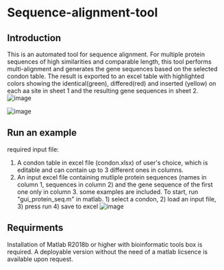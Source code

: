 # Sequence-alignment-tool
 
## Introduction
This is an automated tool for sequence alignment.  For multiple protein sequences of high similarities and comparable length, this tool performs multi-alignment and generates the gene sequences based on the selected condon table. The result is exported to an excel table with highlighted colors showing the identical(green), differed(red) and inserted (yellow) on each aa site in sheet 1 and the resulting gene sequences in sheet 2.
![image](https://user-images.githubusercontent.com/16364863/143302089-2503d519-4826-43f6-ade3-8a43bd7e6928.png)

![image](https://user-images.githubusercontent.com/16364863/143302819-626e3b4b-be6d-4350-bd78-58415107fff9.png)

## Run an example
required input file:
1. A condon table in excel file (condon.xlsx) of user's choice, which is editable and can contain up to 3 different ones in columns. 
2. An input excel file containing mutliple protein sequences (names in column 1, sequences in column 2) and the gene sequence of the first one only in column 3. some examples are included. 
To start, run "gui_protein_seq.m" in matlab. 1) select a condon, 2) load an input file, 3) press run  4) save to excel
![image](https://user-images.githubusercontent.com/16364863/143302169-763b179e-cbdb-42fa-94d8-39cb6aa962fc.png)

## Requirments
Installation of Matlab R2018b or higher with bioinformatic tools box is required.
A deployable version without the need of a matlab licsence is available upon request.
